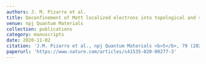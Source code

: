```yaml
---
authors: J. M. Pizarro et al.
title: Deconfinement of Mott localized electrons into topological and spin-orbit coupled Dirac fermions
venue: npj Quantum Materials
collection: publications
category: manuscripts
date: 2020-11-02
citation: 'J.M. Pizarro et al., npj Quantum Materials <b>5</b>, 79 (2020)'
paperurl: 'https://www.nature.com/articles/s41535-020-00277-3'
---
```

